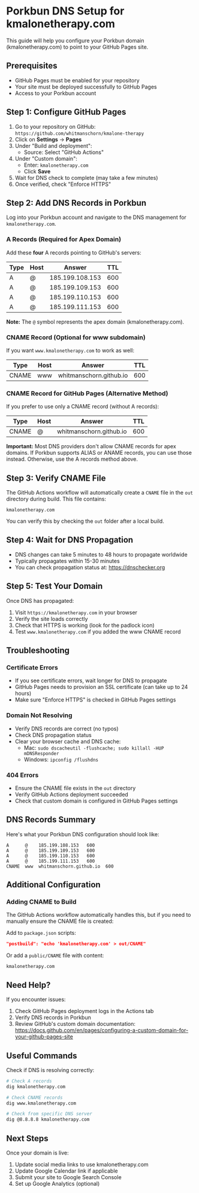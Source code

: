 # Porkbun DNS Setup for kmalonetherapy.com

This guide will help you configure your Porkbun domain (kmalonetherapy.com) to point to your GitHub Pages site.

## Prerequisites

- GitHub Pages must be enabled for your repository
- Your site must be deployed successfully to GitHub Pages
- Access to your Porkbun account

## Step 1: Configure GitHub Pages

1. Go to your repository on GitHub: `https://github.com/whitmanschorn/kmalone-therapy`
2. Click on **Settings** → **Pages**
3. Under "Build and deployment":
   - Source: Select "GitHub Actions"
4. Under "Custom domain":
   - Enter: `kmalonetherapy.com`
   - Click **Save**
5. Wait for DNS check to complete (may take a few minutes)
6. Once verified, check "Enforce HTTPS"

## Step 2: Add DNS Records in Porkbun

Log into your Porkbun account and navigate to the DNS management for `kmalonetherapy.com`.

### A Records (Required for Apex Domain)

Add these **four** A records pointing to GitHub's servers:

| Type | Host | Answer | TTL |
|------|------|--------|-----|
| A | @ | 185.199.108.153 | 600 |
| A | @ | 185.199.109.153 | 600 |
| A | @ | 185.199.110.153 | 600 |
| A | @ | 185.199.111.153 | 600 |

**Note:** The `@` symbol represents the apex domain (kmalonetherapy.com).

### CNAME Record (Optional for www subdomain)

If you want `www.kmalonetherapy.com` to work as well:

| Type | Host | Answer | TTL |
|------|------|--------|-----|
| CNAME | www | whitmanschorn.github.io | 600 |

### CNAME Record for GitHub Pages (Alternative Method)

If you prefer to use only a CNAME record (without A records):

| Type | Host | Answer | TTL |
|------|------|--------|-----|
| CNAME | @ | whitmanschorn.github.io | 600 |

**Important:** Most DNS providers don't allow CNAME records for apex domains. If Porkbun supports ALIAS or ANAME records, you can use those instead. Otherwise, use the A records method above.

## Step 3: Verify CNAME File

The GitHub Actions workflow will automatically create a `CNAME` file in the `out` directory during build. This file contains:

```
kmalonetherapy.com
```

You can verify this by checking the `out` folder after a local build.

## Step 4: Wait for DNS Propagation

- DNS changes can take 5 minutes to 48 hours to propagate worldwide
- Typically propagates within 15-30 minutes
- You can check propagation status at: https://dnschecker.org

## Step 5: Test Your Domain

Once DNS has propagated:

1. Visit `https://kmalonetherapy.com` in your browser
2. Verify the site loads correctly
3. Check that HTTPS is working (look for the padlock icon)
4. Test `www.kmalonetherapy.com` if you added the www CNAME record

## Troubleshooting

### Certificate Errors
- If you see certificate errors, wait longer for DNS to propagate
- GitHub Pages needs to provision an SSL certificate (can take up to 24 hours)
- Make sure "Enforce HTTPS" is checked in GitHub Pages settings

### Domain Not Resolving
- Verify DNS records are correct (no typos)
- Check DNS propagation status
- Clear your browser cache and DNS cache:
  - Mac: `sudo dscacheutil -flushcache; sudo killall -HUP mDNSResponder`
  - Windows: `ipconfig /flushdns`

### 404 Errors
- Ensure the CNAME file exists in the `out` directory
- Verify GitHub Actions deployment succeeded
- Check that custom domain is configured in GitHub Pages settings

## DNS Records Summary

Here's what your Porkbun DNS configuration should look like:

```
A      @    185.199.108.153   600
A      @    185.199.109.153   600
A      @    185.199.110.153   600
A      @    185.199.111.153   600
CNAME  www  whitmanschorn.github.io  600
```

## Additional Configuration

### Adding CNAME to Build

The GitHub Actions workflow automatically handles this, but if you need to manually ensure the CNAME file is created:

Add to `package.json` scripts:
```json
"postbuild": "echo 'kmalonetherapy.com' > out/CNAME"
```

Or add a `public/CNAME` file with content:
```
kmalonetherapy.com
```

## Need Help?

If you encounter issues:
1. Check GitHub Pages deployment logs in the Actions tab
2. Verify DNS records in Porkbun
3. Review GitHub's custom domain documentation: https://docs.github.com/en/pages/configuring-a-custom-domain-for-your-github-pages-site

## Useful Commands

Check if DNS is resolving correctly:
```bash
# Check A records
dig kmalonetherapy.com

# Check CNAME records
dig www.kmalonetherapy.com

# Check from specific DNS server
dig @8.8.8.8 kmalonetherapy.com
```

## Next Steps

Once your domain is live:
1. Update social media links to use kmalonetherapy.com
2. Update Google Calendar link if applicable
3. Submit your site to Google Search Console
4. Set up Google Analytics (optional)
